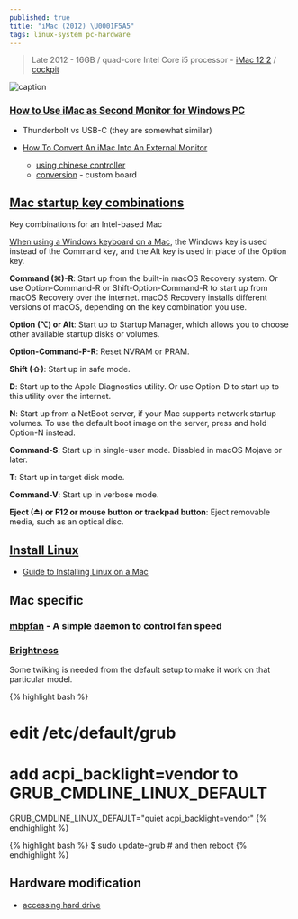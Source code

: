 ```yaml
---
published: true
title: "iMac (2012) \U0001F5A5️"
tags: linux-system pc-hardware
---
```

> Late 2012 - 16GB / quad-core Intel Core i5 processor - [iMac 12 2](https://support.apple.com/kb/SP667?locale=en_US) / [cockpit](https://sophie-imac:9090/system/services)

![caption](https://support.apple.com/library/APPLE/APPLECARE_ALLGEOS/SP667/sp667_imac_27inch_late2012_display.jpg)

### [How to Use iMac as Second Monitor for Windows PC](https://www.anyrec.io/use-imac-as-monitor-for-pc/)
- Thunderbolt vs USB-C (they are somewhat similar)

- [How To Convert An iMac Into An External Monitor](https://www.ifixit.com/Guide/How+To+Convert+An+iMac+Into+An+External+Monitor/40567)
	- [using chinese controller](https://www.youtube.com/watch?v=Vx5IoiPjPC8)
	- [conversion](https://www.youtube.com/watch?v=bW3nKIyeZps) - custom board

## [Mac startup key combinations](https://support.apple.com/en-us/HT201255)

Key combinations for an Intel-based Mac

[When using a Windows keyboard on a Mac](https://edu.gcfglobal.org/en/macosbasics/using-a-windows-keyboard-with-a-mac/1/), the Windows key is used instead of the Command key, and the Alt key is used in place of the Option key.


**Command (⌘)-R**: Start up from the built-in macOS Recovery system. Or use Option-Command-R or Shift-Option-Command-R to start up from macOS Recovery over the internet. macOS Recovery installs different versions of macOS, depending on the key combination you use. 

**Option (⌥) or Alt**: Start up to Startup Manager, which allows you to choose other available startup disks or volumes. 

**Option-Command-P-R**: Reset NVRAM or PRAM.

**Shift (⇧)**:  Start up in safe mode. 

**D**: Start up to the Apple Diagnostics utility. Or use Option-D to start up to this utility over the internet.

**N**: Start up from a NetBoot server, if your Mac supports network startup volumes. To use the default boot image on the server, press and hold Option-N instead. 

**Command-S**: Start up in single-user mode. Disabled in macOS Mojave or later.

**T**: Start up in target disk mode.

**Command-V**: Start up in verbose mode. 

**Eject (⏏) or F12 or mouse button or trackpad button**: Eject removable media, such as an optical disc.


## [Install Linux](https://apple.stackexchange.com/questions/53512/how-do-i-install-linux-on-an-intel-imac-with-no-os-nor-cd-drive/53514#53514)

- [Guide to Installing Linux on a Mac](https://linuxhint.com/install_linux_on_mac/)

## Mac specific

### [mbpfan](https://github.com/linux-on-mac/mbpfan) - A simple daemon to control fan speed

### [Brightness](https://iridakos.com/programming/2018/06/24/debian-imac-backlight-keyboard)

Some twiking is needed from the default setup to make it work on that particular model.

{% highlight bash %}
# edit /etc/default/grub
# add acpi_backlight=vendor to GRUB_CMDLINE_LINUX_DEFAULT
GRUB_CMDLINE_LINUX_DEFAULT="quiet acpi_backlight=vendor"
{% endhighlight %}

{% highlight bash %}
$ sudo update-grub	# and then reboot
{% endhighlight %}


## Hardware modification

- [accessing hard drive](https://player.vimeo.com/video/139363128)
